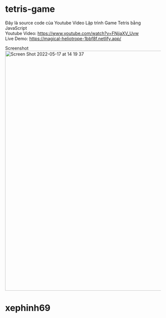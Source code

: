 # tetris-game

Đây là source code của Youtube Video Lập trình Game Tetris bằng JavaScript \
Youtube Video: https://www.youtube.com/watch?v=FNjjaXV_Uvw \
Live Demo: https://magical-heliotrope-1bbf8f.netlify.app/

Screenshot
<img width="776" alt="Screen Shot 2022-05-17 at 14 19 37" src="https://user-images.githubusercontent.com/80536553/168766193-72fec12c-a7d7-41e3-9e8b-d4e6d936af56.png">
# xephinh69
